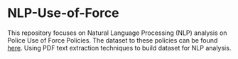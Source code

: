 # NLP-Use-of-Force
This repository focuses on Natural Language Processing (NLP) analysis on Police Use of Force Policies. The dataset to these policies can be found [here](http://useofforceproject.org/database).
Using PDF text extraction techniques to build dataset for NLP analysis.